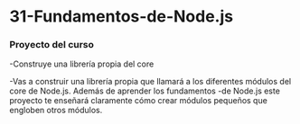 # 31-Fundamentos-de-Node.js
### Proyecto del curso

-Construye una librería propia del core

-Vas a construir una librería propia que llamará a los diferentes módulos del core de Node.js. Además de aprender los fundamentos -de Node.js este proyecto te enseñará claramente cómo crear módulos pequeños que engloben otros módulos.